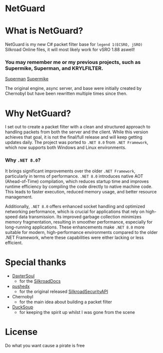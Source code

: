 # NetGuard

# What is NetGuard?
NetGuard is my new C# packet filter base for `legend 1(ECSRO, jSRO)` Silkroad Online files, it will most likely work for vSRO 1.88 aswell!

### You may remember me or my previous projects, such as Supermike, Superman, and KRYLFILTER.
[Superman](https://www.elitepvpers.com/forum/sro-pserver-guides-releases/3778943-release-superman-vsro-anti-exploit-free.html)
[Supermike](https://www.elitepvpers.com/forum/sro-pserver-guides-releases/3943130-release-supermike-exploit-filter-free-tons-features-stable.html)

The original engine, async server, and base were initially created by Chernobyl but have been rewritten multiple times since then.

# Why NetGuard?
I set out to create a packet filter with a clean and structured approach to handling packets from both the server and the client. While this version achieves that goal, it is not the final/full release and will keep getting updates daily. The project was ported to `.NET 8.0` from `.NET Framework`, which now supports both Windows and Linux environments.

### Why `.NET 8.0`? 
It brings significant improvements over the older `.NET Framework`, particularly in terms of performance. `.NET 8.0` introduces native AOT (Ahead-of-Time) compilation, which reduces startup time and improves runtime efficiency by compiling the code directly to native machine code. This leads to faster execution, reduced memory usage, and better resource management.

Additionally, `.NET 8.0` offers enhanced socket handling and optimized networking performance, which is crucial for applications that rely on high-speed data transmission. Its improved garbage collection minimizes memory fragmentation, resulting in smoother performance, especially for long-running applications. These enhancements make `.NET 8.0` more suitable for modern, high-performance environments compared to the older .NET Framework, where these capabilities were either lacking or less efficient.

# Special thanks

* [DaxterSoul](https://www.elitepvpers.com/forum/members/1084164-daxtersoul.html)
  - for the [SilkroadDocs]([https://www.elitepvpers.com/forum/members/1084164-daxtersoul.html](https://github.com/DummkopfOfHachtenduden/SilkroadDoc/))
* [pushedx](https://www.elitepvpers.com/forum/members/900141-pushedx.html)
  - for the original released [SilkroadSecurityAPI](https://www.elitepvpers.com/forum/sro-coding-corner/1063078-c-silkroadsecurity.html)
* Chernobyl
  - for the main idea about building a packet filter
* [DuckSoup](https://github.com/ducksoup-sro/ducksoup)
  - for keeping the spirit up whilst I was gone from the scene
 
# License
Do what you want cause a pirate is free
